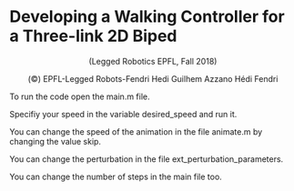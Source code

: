 # Developing a Walking Controller for a Three-link 2D Biped
<p> <center> (Legged Robotics EPFL, Fall 2018)</center>  </p>
<p> <center> (©) EPFL-Legged Robots-Fendri Hedi Guilhem Azzano Hédi Fendri </center> </p>

<p>To run the code open the main.m file.</p>

<p>Specifiy your speed in the variable desired_speed and run it.</p>

<p>You can change the speed of the animation in the file animate.m by changing the value skip.</p>

<p>You can change the perturbation in the file ext_perturbation_parameters.</p>

<p>You can change the number of steps in the main file too.</p>
